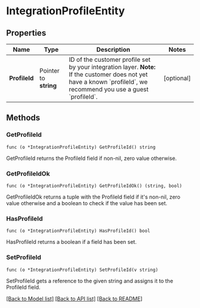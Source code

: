 # IntegrationProfileEntity

## Properties

Name | Type | Description | Notes
------------ | ------------- | ------------- | -------------
**ProfileId** | Pointer to **string** | ID of the customer profile set by your integration layer.  **Note:** If the customer does not yet have a known &#x60;profileId&#x60;, we recommend you use a guest &#x60;profileId&#x60;.  | [optional] 

## Methods

### GetProfileId

`func (o *IntegrationProfileEntity) GetProfileId() string`

GetProfileId returns the ProfileId field if non-nil, zero value otherwise.

### GetProfileIdOk

`func (o *IntegrationProfileEntity) GetProfileIdOk() (string, bool)`

GetProfileIdOk returns a tuple with the ProfileId field if it's non-nil, zero value otherwise
and a boolean to check if the value has been set.

### HasProfileId

`func (o *IntegrationProfileEntity) HasProfileId() bool`

HasProfileId returns a boolean if a field has been set.

### SetProfileId

`func (o *IntegrationProfileEntity) SetProfileId(v string)`

SetProfileId gets a reference to the given string and assigns it to the ProfileId field.


[[Back to Model list]](../README.md#documentation-for-models) [[Back to API list]](../README.md#documentation-for-api-endpoints) [[Back to README]](../README.md)


